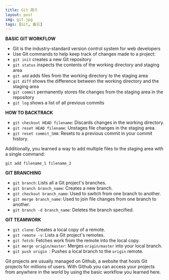 ```yaml
---
title: Git 简介
layout: post
img: git.jpg
tags: [Git, 备忘]
---
```


**BASIC GIT WORKFLOW**

- Git is the industry-standard version control system for web developers
- Use Git commands to help keep track of changes made to a project:
- `git init` creates a new Git repository
- `git status` inspects the contents of the working directory and staging area
- `git add` adds files from the working directory to the staging area
- `git diff` shows the difference between the working directory and the staging area
- `git commit` permanently stores file changes from the staging area in the repository
- `git log` shows a list of all previous commits

**HOW TO BACKTRACK**

- `git checkout HEAD filename`: Discards changes in the working directory.
- `git reset HEAD filename`: Unstages file changes in the staging area.
- `git reset commit_SHA`: Resets to a previous commit in your commit history.

Additionally, you learned a way to add multiple files to the staging area with a single command:

```
git add filename_1 filename_2
```

**GIT BRANCHING**

- `git branch`: Lists all a Git project's branches.
- `git branch branch_name`: Creates a new branch.
- `git checkout branch_name`: Used to switch from one branch to another.
- `git merge branch_name`: Used to join file changes from one branch to another.
- `git branch -d branch_name`: Deletes the branch specified.

**GIT TEAMWORK**

- `git clone`: Creates a local copy of a remote.
- `git remote -v`: Lists a Git project's remotes.
- `git fetch`: Fetches work from the remote into the local copy.
- `git merge origin/master`: Merges `origin/master` into your local branch.
- `git push origin `: Pushes a local branch to the `origin` remote.

Git projects are usually managed on Github, a website that hosts Git projects for millions of users. With Github you can access your projects from anywhere in the world by using the basic workflow you learned here.